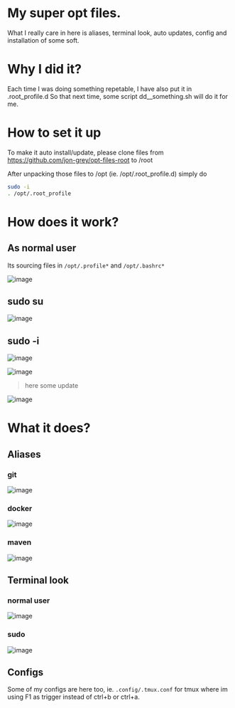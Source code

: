 
# My super opt files. 

What I really care in here is aliases, terminal look, auto updates, config and installation of some soft.

# Why I did it?

Each time I was doing something repetable, I have also put it in .root_profile.d 
So that next time, some script dd__something.sh will do it for me.

# How to set it up

To make it auto install/update, please clone files from 
https://github.com/jon-grey/opt-files-root to /root

After unpacking those files to /opt (ie. /opt/.root_profile.d) simply do

```sh
sudo -i
. /opt/.root_profile
```

# How does it work?

## As normal user
Its sourcing files in `/opt/.profile*` and `/opt/.bashrc*`

![image](https://user-images.githubusercontent.com/70474131/115073821-25040d80-9ef9-11eb-8da9-611d3eff6f02.png)

## sudo su

![image](https://user-images.githubusercontent.com/70474131/115073859-32b99300-9ef9-11eb-9b52-5a080d07050b.png)


## sudo -i

![image](https://user-images.githubusercontent.com/70474131/115073886-3ea55500-9ef9-11eb-917a-2114b4abb64b.png)

![image](https://user-images.githubusercontent.com/70474131/115073924-46fd9000-9ef9-11eb-9036-22c761b69f46.png)

> here some update
 
![image](https://user-images.githubusercontent.com/70474131/115073953-5250bb80-9ef9-11eb-8d38-c5cd8f70fce6.png)


# What it does?

## Aliases

### git

![image](https://user-images.githubusercontent.com/70474131/115072575-110bdc00-9ef8-11eb-82aa-26877c581c22.png)

### docker

![image](https://user-images.githubusercontent.com/70474131/115072678-1d903480-9ef8-11eb-9769-eaa79f3ff1a0.png)

### maven

![image](https://user-images.githubusercontent.com/70474131/115073395-92fc0500-9ef8-11eb-98f5-d00b08222ac8.png)

## Terminal look

### normal user

![image](https://user-images.githubusercontent.com/70474131/115072512-fe91a280-9ef7-11eb-8469-5974128f9a65.png)

### sudo 

![image](https://user-images.githubusercontent.com/70474131/115072488-f76a9480-9ef7-11eb-9f2a-14bb94a144b7.png)

## Configs

Some of my configs are here too, ie. `.config/.tmux.conf` for tmux where im using F1 as trigger instead of ctrl+b or ctrl+a.

